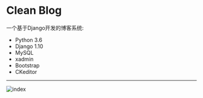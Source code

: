 # Clean Blog

一个基于Django开发的博客系统:

- Python 3.6
- Django 1.10
- MySQL
- xadmin
- Bootstrap
- CKeditor

------

![index]('/pic/3.png')




